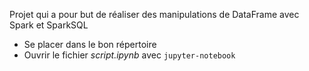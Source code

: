 Projet qui a pour but de réaliser des manipulations de DataFrame avec Spark et SparkSQL

- Se placer dans le bon répertoire
- Ouvrir le fichier _script.ipynb_ avec `jupyter-notebook`

